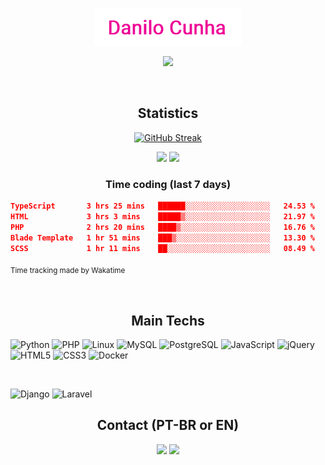 <!--
**dkage/dkage** is a ✨ _special_ ✨ repository because its `README.md` (this file) appears on your GitHub profile.

Here are some ideas to get you started:

- 🔭 I’m currently working on ...
- 🌱 I’m currently learning ...
- 👯 I’m looking to collaborate on ...
- 🤔 I’m looking for help with ...
- 💬 Ask me about ...
- 📫 How to reach me: ...
- 😄 Pronouns: ...
- ⚡ Fun fact: ...
-->

<p align="center">
    <img src="https://github.com/dkage/readme_imgs/blob/master/dkage/name.png?raw=true" height="60px" alt="Jonah Lawrence" /></a>
</p>

<p align="center">
  <a href="https://github.com/DKage/">
    <img src="https://readme-typing-svg.demolab.com?font=Roboto+Mono&pause=1000&color=07D5F7&center=true&vCenter=true&width=435&lines=Full+Stack+Web+Developer;Focus+on+PHP%2FPython+backend" />
  </a>
</p>



<br>
<div align="center">
  
  ## Statistics 
  
[![GitHub Streak](http://github-readme-streak-stats.herokuapp.com?user=DKage&theme=radical)](https://git.io/streak-stats)
  
  <img height="170em" src="https://github-readme-stats-sigma-five.vercel.app/api?username=dkage&show_icons=true&theme=radical&count_private=true" />
  <img height="170em" src="https://github-readme-stats-sigma-five.vercel.app/api/top-langs/?username=DKage&layout=compact&show_icons=true&theme=radical&count_private=true)](https://git.io/streak-stats" />




</div>
<div align="center">
    
### Time coding (last 7 days)
    
</div>

<div align="center
    
<!--START_SECTION:waka-->

```json
TypeScript       3 hrs 25 mins   ██████░░░░░░░░░░░░░░░░░░░   24.53 %
HTML             3 hrs 3 mins    █████▒░░░░░░░░░░░░░░░░░░░   21.97 %
PHP              2 hrs 20 mins   ████▒░░░░░░░░░░░░░░░░░░░░   16.76 %
Blade Template   1 hr 51 mins    ███▒░░░░░░░░░░░░░░░░░░░░░   13.30 %
SCSS             1 hr 11 mins    ██░░░░░░░░░░░░░░░░░░░░░░░   08.49 %
```

<!--END_SECTION:waka-->

<sub>Time tracking made by Wakatime</sub>

</div>
<br>



<div align="center"> 
 
 ## Main Techs 
  
</div>

![Python](https://img.shields.io/badge/Python-3776AB?style=for-the-badge&logo=python&logoColor=white)
![PHP](https://img.shields.io/badge/PHP-777BB4?style=for-the-badge&logo=php&logoColor=white)
![Linux](https://img.shields.io/badge/Linux-FCC624?style=for-the-badge&logo=linux&logoColor=black)
![MySQL](https://img.shields.io/badge/mysql-%2300f.svg?style=for-the-badge&logo=mysql&logoColor=white)
![PostgreSQL](https://img.shields.io/badge/PostgreSQL-316192?style=for-the-badge&logo=postgresql&logoColor=white)
![JavaScript](https://img.shields.io/badge/javascript-%23323330.svg?style=for-the-badge&logo=javascript&logoColor=%23F7DF1E)
![jQuery](https://img.shields.io/badge/jQuery-0769AD?style=for-the-badge&logo=jquery&logoColor=white)
![HTML5](https://img.shields.io/badge/html5-%23E34F26.svg?style=for-the-badge&logo=html5&logoColor=white)
![CSS3](https://img.shields.io/badge/css3-%231572B6.svg?style=for-the-badge&logo=css3&logoColor=white)
![Docker](https://img.shields.io/badge/docker-%230db7ed.svg?style=for-the-badge&logo=docker&logoColor=white)

<br>

![Django](https://img.shields.io/badge/Django-092E20?style=for-the-badge&logo=django&logoColor=white)
![Laravel](https://img.shields.io/badge/Laravel-FF2D20?style=for-the-badge&logo=laravel&logoColor=white)



  
<div align="center"> 
  
  ## Contact (PT-BR or EN)
  
  <a href = "mailto:danilokage@gmail.com"><img src="https://img.shields.io/badge/-Gmail-%23333?style=for-the-badge&logo=gmail&logoColor=white" target="_blank"></a>
  <a href="https://www.linkedin.com//in/danilogcunha" target="_blank"><img src="https://img.shields.io/badge/-LinkedIn-%230077B5?style=for-the-badge&logo=linkedin&logoColor=white" target="_blank"></a> 
 
</div>

